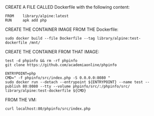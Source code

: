 CREATE A FILE CALLED Dockerfile with the following content:
```
FROM    library/alpine:latest
RUN     apk add php
```
CREATE THE CONTAINER IMAGE FROM THE Dockerfile:
```
sudo docker build --file Dockerfile --tag library/alpine:test-dockerfile /mnt/
```
CREATE THE CONTAINER FROM THAT IMAGE:
```
test -d phpinfo && rm -rf phpinfo
git clone https://github.com/academiaonline/phpinfo

ENTRYPOINT=php
CMD=" -f phpinfo/src/index.php -S 0.0.0.0:8080 "
sudo docker run --detach --entrypoint ${ENTRYPOINT} --name test --publish 80:8080 --tty --volume phpinfo/src/:/phpinfo/src/ library/alpine:test-dockerfile ${CMD}
```
FROM THE VM:
```
curl localhost:80/phpinfo/src/index.php
```
